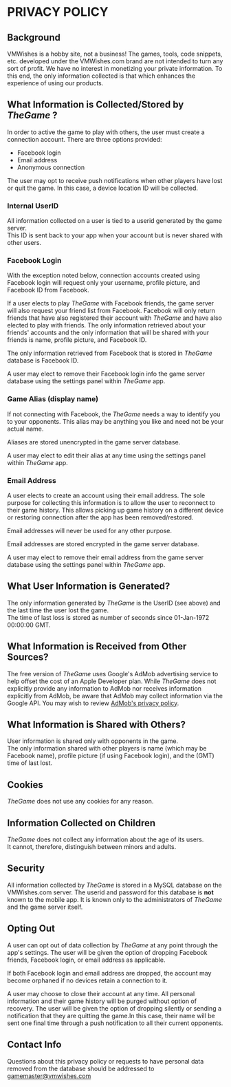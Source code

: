 # PRIVACY POLICY

## Background

VMWishes is a hobby site, not a business!
The games, tools, code snippets, etc. developed under the VMWishes.com brand are not intended to turn any sort of profit.
We have no interest in monetizing your private information.
To this end, the only information collected is that which enhances the experience of using our products.

## What Information is Collected/Stored by *TheGame* ?

In order to active the game to play with others, the user must create a connection account.
There are three options provided:
- Facebook login
- Email address
- Anonymous connection

The user may opt to receive push notifications when other players have lost or quit the game. 
In this case, a device location ID will be collected.

### Internal UserID

All information collected on a user is tied to a userid generated by the game server.  
This ID is sent back to your app when your account but is never shared with other users.

### Facebook Login

With the exception noted below, connection accounts created using Facebook login will 
request only your username, profile picture, and Facebook ID from Facebook.

If a user elects to play *TheGame* with Facebook friends, the game server will also request
your friend list from Facebook. Facebook will only return friends that have also registered their account with *TheGame* and 
have also elected to play with friends. The only information retrieved about your friends' accounts and the only information 
that will be shared with your friends is name, profile picture, and Facebook ID.

The only information retrieved from Facebook that is stored in *TheGame* database is Facebook ID.

A user may elect to remove their Facebook login info the game server database using the settings panel within *TheGame* app.

### Game Alias (display name)

If not connecting with Facebook, the *TheGame* needs a way to identify you to your opponents.  This alias may be anything
you like and need not be your actual name.

Aliases are stored unencrypted in the game server database.

A user may elect to edit their alias at any time using the settings panel within *TheGame* app.

### Email Address

A user elects to create an account using their email address.  The sole purpose for collecting this information is
to allow the user to reconnect to their game history. This allows picking up game history on a different device
or restoring connection after the app has been removed/restored.

Email addresses will never be used for any other purpose.

Email addresses are stored encrypted in the game server database.

A user may elect to remove their email address from the game server database using the settings panel within *TheGame* app.

## What User Information is Generated?

The only information generated by *TheGame* is the UserID (see above) and the last time the user lost the game.  
The time of last loss is stored as number of seconds since 01-Jan-1972 00:00:00 GMT.

## What Information is Received from Other Sources?

The free version of *TheGame* uses Google's AdMob advertising service to help offset the cost of an Apple Developer plan.
While *TheGame* does not explicitly provide any information to AdMob nor receives information explicitly from AdMob, 
be aware that AdMob may collect information via the Google API.  You may wish to review [AdMob's privacy policy](http://www.google.com/intl/en/policies/privacy).

## What Information is Shared with Others?

User information is shared only with opponents in the game.  
The only information shared with other players is name (which may be Facebook name),
profile picture (if using Facebook login), and the (GMT) time of last lost.

## Cookies

*TheGame* does not use any cookies for any reason.

## Information Collected on Children

*TheGame* does not collect any information about the age of its users.  
It cannot, therefore, distinguish between minors and adults.

## Security

All information collected by *TheGame* is stored in a MySQL database on the VMWishes.com server.
The userid and password for this database is **not** known to the mobile app.  It is known only
to the administrators of *TheGame* and the game server itself.

## Opting Out

A user can opt out of data collection by *TheGame* at any point through the app's settings.
The user will be given the option of dropping Facebook friends, Facebook login, or email address
as applicable.

If both Facebook login and email address are dropped, the account may become orphaned if no devices
retain a connection to it.

A user may choose to close their account at any time.  All personal information and their game history
will be purged without option of recovery. The user will be given the option of dropping silently or 
sending a notification that they are quitting the game.In this case, their name will be sent one final 
time through a push notification to all their current opponents.

## Contact Info

Questions about this privacy policy or requests to have personal data removed from the database should be 
addressed to gamemaster@vmwishes.com
